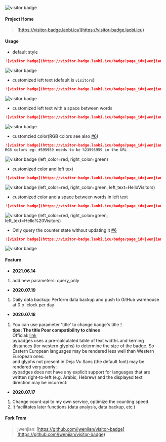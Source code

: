 ![visitor badge](https://visitor-badge.laobi.icu/badge?page_id=jwenjian.visitor-badge)  

#### Project Home
> [https://visitor-badge.laobi.icu](https://visitor-badge.laobi.icu)

#### Usage
- default style

```markdown
![visitor badge](https://visitor-badge.laobi.icu/badge?page_id=jwenjian.visitor-badge)
```

![visitor badge](https://visitor-badge.laobi.icu/badge?page_id=jwenjian.visitor-badge)

- customized left text (default is `visitors`)

```markdown
![visitor badge](https://visitor-badge.laobi.icu/badge?page_id=jwenjian.visitor-badge&left_text=MyPageVisitors)
```
![visitor badge](https://visitor-badge.laobi.icu/badge?page_id=jwenjian.visitor-badge&left_text=MyPageVisitors)

- customized left text with a space between words

```markdown
![visitor badge](https://visitor-badge.laobi.icu/badge?page_id=jwenjian.visitor-badge&left_text=My%20Page%20Visitors)
```
![visitor badge](https://visitor-badge.laobi.icu/badge?page_id=jwenjian.visitor-badge&left_text=My%20Page%20Visitors)

- customzied color(RGB colors see also [#6](/../../issues/6))

```markdown 
![visitor badge](https://visitor-badge.laobi.icu/badge?page_id=jwenjian.visitor-badge&left_color=red&right_color=green) 
RGB colors eg: #595959 needs to be %23595959 in the URL
```


![visitor badge](https://visitor-badge.laobi.icu/badge?page_id=jwenjian.visitor-badge&left_color=red&right_color=green) (left_color=red, right_color=green)

- customized color and left text

```markdown
![visitor badge](https://visitor-badge.laobi.icu/badge?page_id=jwenjian.visitor-badge&left_color=red&right_color=green&left_text=HelloVisitors)
```

![visitor badge](https://visitor-badge.laobi.icu/badge?page_id=jwenjian.visitor-badge&left_color=red&right_color=green&left_text=HelloVisitors) (left_color=red, right_color=green, left_text=HelloVisitors)

- customized color and a space between words in left text

```markdown
![visitor badge](https://visitor-badge.laobi.icu/badge?page_id=jwenjian.visitor-badge&left_color=red&right_color=green&left_text=Hello%20Visitors)
```

![visitor badge](https://visitor-badge.laobi.icu/badge?page_id=jwenjian.visitor-badge&left_color=red&right_color=green&left_text=Hello%20Visitors) (left_color=red, right_color=green, left_text=Hello%20Visitors)

- Only query the counter state without updating it [#6](/../../issues/6)
```markdown
![visitor badge](https://visitor-badge.laobi.icu/badge?page_id=jwenjian.visitor-badge&query_only=true)
```

![visitor badge](https://visitor-badge.laobi.icu/badge?page_id=jwenjian.visitor-badge&query_only=true)


#### Feature
- **2021.06.14**  
1. add new parameters: query_only

- **2020.07.19**  
1. Daily data backup: Perform data backup and push to GitHub warehouse at 0 o 'clock per day  

- **2020.07.18**  
1. You can use parameter 'title' to change badge's title！  
**tips: The title Poor compatibility to chines**  
Official: [link](https://pypi.org/project/pybadges/)  
pybadges uses a pre-calculated table of text widths and kerning distances (for western glyphs) to determine the size of the badge. So Eastern European languages  may be rendered less well than Western European ones:  
and glyphs not present in Deja Vu Sans (the default font) may be rendered very poorly:  
pybadges does not have any explicit support for languages that are written right-to-left (e.g. Arabic, Hebrew) and the displayed text direction may be incorrect:  
 
- **2020.07.17**  
1. Change count-api to my own service, optimize the counting speed.   
2. It facilitates later functions (data analysis, data backup, etc.)

#### Fork From
> jwenjian: [https://github.com/jwenjian/visitor-badge](https://github.com/jwenjian/visitor-badge)

